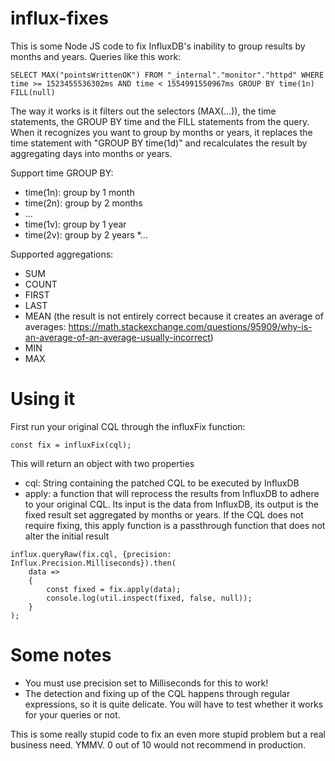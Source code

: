 # influx-fixes

This is some Node JS code to fix InfluxDB's inability to group results by
months and years. Queries like this work:

`SELECT MAX("pointsWrittenOK") FROM "_internal"."monitor"."httpd" WHERE time >= 1523455536302ms AND time < 1554991550967ms GROUP BY time(1n) FILL(null)`

The way it works is it filters out the selectors (MAX(...)), the time
statements, the GROUP BY time and the FILL statements from the query.
When it recognizes you want to group by months or years, it replaces the time
statement with "GROUP BY time(1d)" and recalculates the result by aggregating
days into months or years.

Support time GROUP BY:
* time(1n): group by 1 month
* time(2n): group by 2 months
* ...
* time(1v): group by 1 year
* time(2v): group by 2 years
*...

Supported aggregations:
* SUM
* COUNT
* FIRST
* LAST
* MEAN (the result is not entirely correct because it creates an average of averages: https://math.stackexchange.com/questions/95909/why-is-an-average-of-an-average-usually-incorrect)
* MIN
* MAX

# Using it

First run your original CQL through the influxFix function:

`const fix = influxFix(cql);`

This will return an object with two properties
* cql: String containing the patched CQL to be executed by InfluxDB
* apply: a function that will reprocess the results from InfluxDB
         to adhere to your original CQL. Its input is the data from
         InfluxDB, its output is the fixed result set aggregated by
         months or years.
         If the CQL does not require fixing, this apply function is
         a passthrough function that does not alter the initial result

```
influx.queryRaw(fix.cql, {precision: Influx.Precision.Milliseconds}).then(
    data =>
    {
        const fixed = fix.apply(data);
        console.log(util.inspect(fixed, false, null));
    }
);

```

# Some notes
* You must use precision set to Milliseconds for this to work!
* The detection and fixing up of the CQL happens through regular expressions, 
  so it is quite delicate. You will have to test whether it works for your
  queries or not.

This is some really stupid code to fix an even more stupid problem but a real
business need. YMMV. 0 out of 10 would not recommend in production.